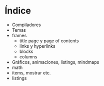 # Índice

- Compiladores
- Temas
- frames
   - title page y page of contents
   - links y hyperlinks
   - blocks
   - columns
- Gráficos, animaciones, listings, mindmaps
- math
- items, mostrar etc.
- listings
